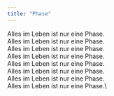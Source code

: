 ```yaml
---
title: "Phase"
---
```


Alles im Leben ist nur eine Phase.\
Alles im Leben ist nur eine Phase.\
Alles im Leben ist nur eine Phase.\
Alles im Leben ist nur eine Phase.\
Alles im Leben ist nur eine Phase.\
Alles im Leben ist nur eine Phase.\
Alles im Leben ist nur eine Phase.\
Alles im Leben ist nur eine Phase.\